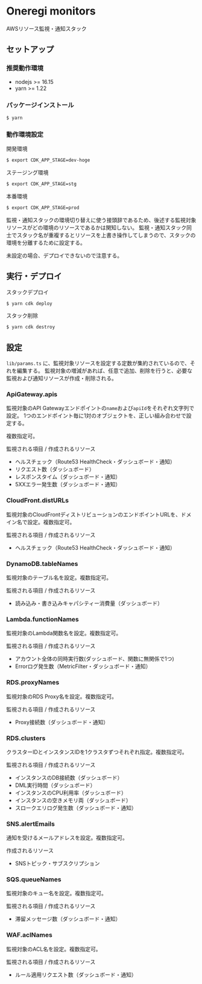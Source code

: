 # Oneregi monitors

AWSリソース監視・通知スタック

## セットアップ

### 推奨動作環境

* nodejs >= 16.15
* yarn >= 1.22

### パッケージインストール

```bash
$ yarn
```

### 動作環境設定

開発環境

```bash
$ export CDK_APP_STAGE=dev-hoge
```

ステージング環境

```bash
$ export CDK_APP_STAGE=stg
```

本番環境

```bash
$ export CDK_APP_STAGE=prod
```

監視・通知スタックの環境切り替えに使う接頭辞であるため、後述する監視対象リソースがどの環境のリソースであるかは関知しない。
監視・通知スタック同士でスタック名が重複するとリソースを上書き操作してしまうので、スタックの環境を分離するために設定する。

未設定の場合、デプロイできないので注意する。

## 実行・デプロイ

スタックデプロイ

```bash
$ yarn cdk deploy
```

スタック削除

```bash
$ yarn cdk destroy
```

## 設定

`lib/params.ts` に、監視対象リソースを設定する定数が集約されているので、それを編集する。
監視対象の増減があれば、任意で追加、削除を行うと、必要な監視および通知リソースが作成・削除される。

### ApiGateway.apis

監視対象のAPI Gatewayエンドポイントの`name`および`apiId`をそれぞれ文字列で設定。
1つのエンドポイント毎に1対のオブジェクトを、正しい組み合わせで設定する。

複数指定可。

監視される項目 / 作成されるリソース
* ヘルスチェック（Route53 HealthCheck・ダッシュボード・通知）
* リクエスト数（ダッシュボード）
* レスポンスタイム（ダッシュボード・通知）
* 5XXエラー発生数（ダッシュボード・通知）

### CloudFront.distURLs

監視対象のCloudFrontディストリビューションのエンドポイントURLを、ドメイン名で設定。複数指定可。

監視される項目 / 作成されるリソース
* ヘルスチェック（Route53 HealthCheck・ダッシュボード・通知）

### DynamoDB.tableNames

監視対象のテーブル名を設定。複数指定可。

監視される項目 / 作成されるリソース
* 読み込み・書き込みキャパシティー消費量（ダッシュボード）

### Lambda.functionNames

監視対象のLambda関数名を設定。複数指定可。

監視される項目 / 作成されるリソース
* アカウント全体の同時実行数(ダッシュボード、関数に無関係で1つ)
* Errorログ発生数（MetricFilter・ダッシュボード・通知）

### RDS.proxyNames

監視対象のRDS Proxy名を設定。複数指定可。

監視される項目 / 作成されるリソース
* Proxy接続数（ダッシュボード・通知）

### RDS.clusters

クラスターIDとインスタンスIDを1クラスタずつそれぞれ指定。複数指定可。

監視される項目 / 作成されるリソース
* インスタンスのDB接続数（ダッシュボード）
* DML実行時間（ダッシュボード）
* インスタンスのCPU利用率（ダッシュボード）
* インスタンスの空きメモリ両（ダッシュボード）
* スロークエリログ発生数（ダッシュボード・通知）

### SNS.alertEmails

通知を受けるメールアドレスを設定。複数指定可。

作成されるリソース
* SNSトピック・サブスクリプション

### SQS.queueNames

監視対象のキュー名を設定。複数指定可。

監視される項目 / 作成されるリソース
* 滞留メッセージ数（ダッシュボード・通知）

### WAF.aclNames

監視対象のACL名を設定。複数指定可。

監視される項目 / 作成されるリソース
* ルール適用リクエスト数（ダッシュボード・通知）
